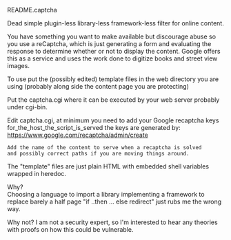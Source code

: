 README.captcha

Dead simple plugin-less  library-less framework-less filter for online content.

You have something you want to make available but discourage abuse 
so you use a reCaptcha, which is just generating a form and evaluating the 
response to determine whether or not to display the content. 
Google offers this as a service and uses the work done to digitize books
and street view images.  

To use put the (possibly edited) template files in the web directory 
you are using (probably along side the content page you are protecting)

Put the captcha.cgi where it can be executed by your web server 
probably under cgi-bin. 

Edit captcha.cgi,  at minimum you need to 
	add your Google recaptcha keys for_the_host_the_script_is_served 
	the keys are generated by:
	https://www.google.com/recaptcha/admin/create 

	Add the name of the content to serve when a recaptcha is solved
	and possibly correct paths if you are moving things around. 


The "template" files are just plain HTML with embedded shell variables wrapped in heredoc.


Why?  
Choosing a language to import a library implementing a framework to replace 
barely a half page "if ..then ... else redirect"  just rubs me the wrong way.

Why not? 
I am not a security expert, so I'm interested to hear any theories with proofs 
on how this could be vulnerable. 


